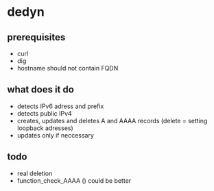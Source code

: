 # dedyn
## prerequisites
- curl
- dig
- hostname should not contain FQDN
## what does it do
- detects IPv6 adress and prefix
- detects public IPv4 
- creates, updates and deletes A and AAAA records (delete = setting loopback adresses)
- updates only if neccessary
## todo
- real deletion
- function_check_AAAA () could be better